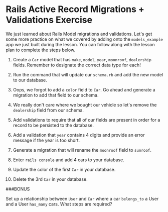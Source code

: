 # Rails Active Record Migrations + Validations Exercise
 We just learned about Rails Model migrations and validations. Let's get some more practice on what we covered by adding onto the `models_example` app we just built during the lesson. You can follow along with the lesson plan to complete the steps below.
 
 
1.  Create a `Car` model that has `make`, `model`, `year`, `moonroof`, `dealership` fields. Remember to designate the correct data type for each!

2. Run the command that will update our 	`schema.rb` and add the new model to our database.

3. Oops, we forgot to add a `color` field to `Car`. Go ahead and generate a migration to add that field to our schema.

4. We really don't care where we bought our vehicle so let's remove the `dealership` field from our schema.

5. Add validations to require that all of our fields are present in order for a record to be persisted to the database. 

6. Add a validation that `year` contains 4 digits and provide an error message if the year is too short.

7. Generate a migration that will rename the `moonroof` field to `sunroof`.

8. Enter `rails console` and add 4 cars to your database.

9. Update the color of the first `Car` in your database.

10. Delete the 3rd `Car` in your database.

###BONUS

Set up a relationship between `User` and `Car` where a car `belongs_to` a User and a User `has_many` cars. What steps are required?


 
 
 
